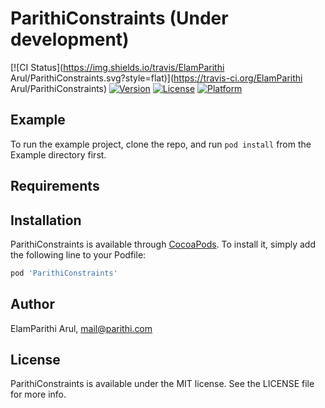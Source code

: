 # ParithiConstraints (Under development)

[![CI Status](https://img.shields.io/travis/ElamParithi Arul/ParithiConstraints.svg?style=flat)](https://travis-ci.org/ElamParithi Arul/ParithiConstraints)
[![Version](https://img.shields.io/cocoapods/v/ParithiConstraints.svg?style=flat)](https://cocoapods.org/pods/ParithiConstraints)
[![License](https://img.shields.io/cocoapods/l/ParithiConstraints.svg?style=flat)](https://cocoapods.org/pods/ParithiConstraints)
[![Platform](https://img.shields.io/cocoapods/p/ParithiConstraints.svg?style=flat)](https://cocoapods.org/pods/ParithiConstraints)

## Example

To run the example project, clone the repo, and run `pod install` from the Example directory first.

## Requirements

## Installation

ParithiConstraints is available through [CocoaPods](https://cocoapods.org). To install
it, simply add the following line to your Podfile:

```ruby
pod 'ParithiConstraints'
```

## Author

ElamParithi Arul, mail@parithi.com

## License

ParithiConstraints is available under the MIT license. See the LICENSE file for more info.
